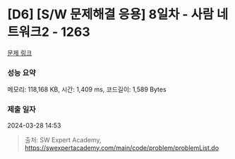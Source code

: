 # [D6] [S/W 문제해결 응용] 8일차 - 사람 네트워크2 - 1263 

[문제 링크](https://swexpertacademy.com/main/code/problem/problemDetail.do?contestProbId=AV18P2B6Iu8CFAZN) 

### 성능 요약

메모리: 118,168 KB, 시간: 1,409 ms, 코드길이: 1,589 Bytes

### 제출 일자

2024-03-28 14:53



> 출처: SW Expert Academy, https://swexpertacademy.com/main/code/problem/problemList.do